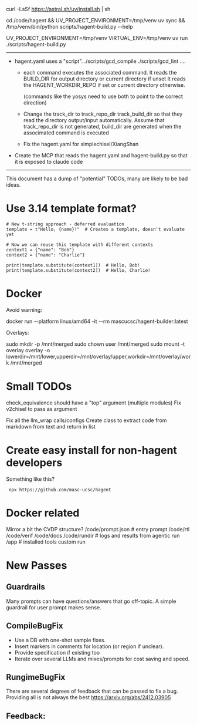 
curl -LsSf https://astral.sh/uv/install.sh | sh

cd /code/hagent &&
  UV_PROJECT_ENVIRONMENT=/tmp/venv uv sync &&
  /tmp/venv/bin/python scripts/hagent-build.py --help

  UV_PROJECT_ENVIRONMENT=/tmp/venv VIRTUAL_ENV=/tmp/venv uv run ./scripts/hagent-build.py

-------

- hagent.yaml uses a "script". ./scripts/gcd_compile ./scripts/gcd_lint ....

  + each command executes the associated command.
       It reads the BUILD_DIR for output directory or current directory if unset
       It reads the HAGENT_WORKDIR_REPO if set or current directory otherwise.

       (commands like the yosys need to use both to point to the correct direction)

  + Change the track_dir to track_repo_dir track_build_dir so that they read the directory output/input automatically.
    Assume that track_repo_dir is not generated, build_dir are generated when the associmated command is executed

  + Fix the hagent.yaml for simplechisel/XiangShan

- Create the MCP that reads the hagent.yaml and hagent-build.py so that it is exposed to claude code

-------
This document has a dump of "potential" TODOs, many are likely to be bad ideas.

# Use 3.14 template format?

```
# New t-string approach - deferred evaluation
template = t"Hello, {name}!"  # Creates a template, doesn't evaluate yet

# Now we can reuse this template with different contexts
context1 = {"name": "Bob"}
context2 = {"name": "Charlie"}

print(template.substitute(context1))  # Hello, Bob!
print(template.substitute(context2))  # Hello, Charlie!
```

# Docker



Avoid warning:

 docker run --platform linux/amd64 -it --rm mascucsc/hagent-builder:latest

Overlays:

sudo mkdir -p /mnt/merged
sudo chown user /mnt/merged
sudo mount -t overlay overlay -o lowerdir=/mnt/lower,upperdir=/mnt/overlay/upper,workdir=/mnt/overlay/work /mnt/merged

# Small TODOs

 check_equivalence should have a "top" argument (multiple modules)
   Fix v2chisel to pass as argument

 Fix all the llm_wrap calls/configs
 Create class to extract code from markdown from text and return in list

# Create easy install for non-hagent developers

 Something like this?

```
 npx https://github.com/masc-ucsc/hagent
```

# Docker related

 Mirror a bit the CVDP structure?
   /code/prompt.json  # entry prompt
   /code/rtl
   /code/verif
   /code/docs
   /code/rundir  # logs and results from agentic run
   /app          # installed tools custom run

# New Passes

## Guardrails

 Many prompts can have questions/answers that go off-topic. A simple guardrail for user prompt makes sense.

## CompileBugFix

 + Use a DB with one-shot sample fixes.
 + Insert markers in comments for location (or region if unclear).
 + Provide specification if existing too
 + Iterate over several LLMs and mixes/prompts for cost saving and speed.

## RungimeBugFix

 There are several degrees of feedback that can be passed to fix a bug. Providing all is not always the best https://arxiv.org/abs/2412.03905

 Feedback:
  -
